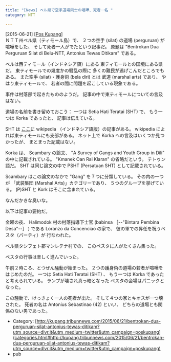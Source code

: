 ```yaml
---
title: "[News] ベル県で空手道場同士の喧嘩、死者一名 "
category: NTT

---
```


[2015-06-21] [[Pos Kupang]
](http://kupang.tribunnews.com/2015/06/21/bentrokan-dua-perguruan-silat-antonius-tewas-ditikam?utm_source=dlvr.it&utm_medium=twitter&utm_campaign=poskupang)  
 ＮＴＴ州ベル県（ティモール島）で、
２つの空手 (silat) の道場 (perguruan) が喧嘩をした、
そして死者一人がでたという記事だ。
原題は
"Bentrokan Dua Perguruan Silat di Belu-NTT,
Antonius Tewas Ditikam" である。

 ベルは西ティモール（インドネシア領）にある
東ティモールとの国境にある県だ。
東ティモールでの幾度かの騒乱の際に
多くの難民が逃げこんだところでもある。
また空手 (silat)・護身術 (bela diri) とは
武道 (marshal arts) であり、
やはり東ティモールで、
若者の間に問題を起こしている現象である。

 事件は村落部で起きたもののようだ。
記事の中で東ティモールについての言及はない。

 道場の名前を書き留めておこう：
一つは
Setia Hati Teratai (SHT) で、
もう一つは Korka であったと、
記事は伝えている。

 SHT は
[ここ](https://id.wikipedia.org/wiki/Persaudaraan_Setia_Hati_Terate)に wikipedia （インドネシア語版）の記事がある。
wikipedia  によれば東ティモールにも支部がある。
ネット上で Korka への言及はいくつか見つかったが、
まとまった記載はない。

 Korka  は、
Scambary の論文、 "A Survey of Gangs and Youth Group
in Dili" の中に記載されている。
"Kmanek Oan Rai Klaran" の省略だという。
テトゥン語だ。
SHT は同じ論文の中で
PSHT (Persatuan SHT) として記載されている。

 Scambary はこの論文のなかで
"Gang" を７つに分類している。
その内の一つが
「武装集団 (Marshal Arts)」カテゴリーであり、
５つのグループを挙げている。
(P)SHT と Kork はそこに含まれている。

 なんだかきな臭いな。

<!--more-->

 以下は記事の要約だ。

 金曜の夜、
Halimodok 村の村落指導下士官 (babinsa ［--"Bintara
Pembina Desa"--］ ) である
Loranzo da Concenciao の家で、
彼の軍での昇任を祝うペスタ（パーティ）が
行なわれた。

 ベル県タシフェト郡マンレテナ村での、
このペスタに人がたくさん集った。

 ペスタの行事は楽しく進んでいった。

 午前２時ころ、とつぜん騒動が始まった。
２つの護身術の道場の若者が喧嘩をはじめたのだ。
一つは Setia Hati Teratai (SHT) 、
もう一つは Korka であったと考えられている。
ランプが壊され真っ暗となった
ペスタの会場はパニックとなった。

 この騒動で、けっきょく一人の死者が出た。
そして４つの家とキオスが一つ壊された。
死者の名は Antonius Sebastinao (42) といい、
どちらの道場とも関係のない男であった。

- Category: [http://kupang.tribunnews.com/2015/06/21/bentrokan-dua-perguruan-silat-antonius-tewas-ditikam?utm_source=dlvr.it&utm_medium=twitter&utm_campaign=poskupang](categories.html#http://kupang.tribunnews.com/2015/06/21/bentrokan-dua-perguruan-silat-antonius-tewas-ditikam?utm_source=dlvr.it&utm_medium=twitter&utm_campaign=poskupang)
- pub

